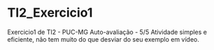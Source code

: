 # TI2_Exercicio1
Exercicio1 de TI2 - PUC-MG
Auto-avaliação - 5/5
Atividade simples e eficiente, não tem muito do que desviar do seu exemplo em vídeo.
